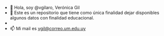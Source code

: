 - 👋 Hola, soy @vgilaro, Verónica Gil 
- 👀 Este es un repositorio que tiene como única finalidad dejar disponibles algunos datos con finalidad educacional. 
-
- 📫 Mi mail es vgil@correo.um.edu.uy

<!---
vgilaro/vgilaro is a ✨ special ✨ repository because its `README.md` (this file) appears on your GitHub profile.
You can click the Preview link to take a look at your changes.
--->
